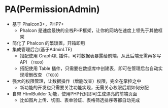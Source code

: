 # PA(PermissionAdmin)
- 基于 Phalcon3+，PHP7+
    - Phalcon 是速度最快的全栈PHP框架，让你的网站在速度上领先于其他框架
- 简化了 Phalcon 的繁琐置，开箱即用
- 集成管理后台(基于AdminLTE)
    - 搭配使用 GraphQL 插件，可将数据表暴露给前端，从此后端无需再多写API （`TODO`）
    - 搭配使用 Table 插件，只需要在数据库中创建表，即可在管理后台自动实现增删改查 （`TODO`）
- 强大的权限管理，让数据操作（增删改查）权限，完全在掌控之中
    - 新功能的开发也只需要关注功能实现，无需关心权限后期如何分配
- 自带 HtmlBuilder 功能，使用PHP代码即可生成漂亮的前端页面
    - 比如图片上传、切图、表单验证、表格筛选排序等都自动完成 